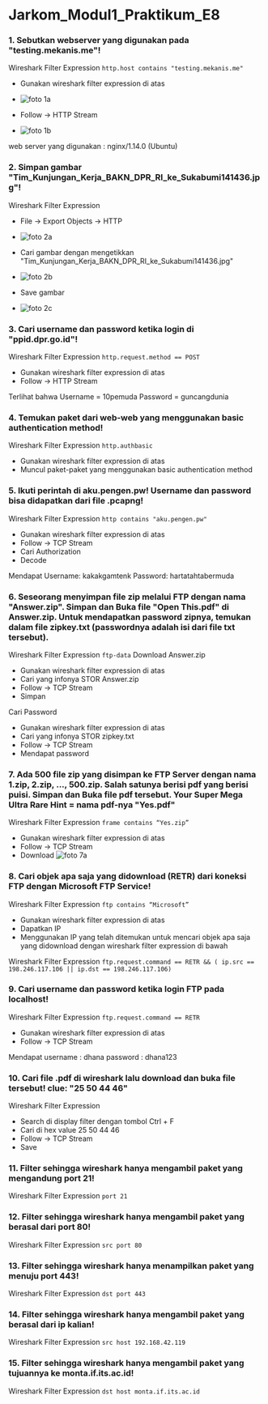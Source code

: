 # Jarkom_Modul1_Praktikum_E8

### 1. Sebutkan webserver yang digunakan pada "testing.mekanis.me"!
Wireshark Filter Expression
``` http.host contains "testing.mekanis.me" ```
- Gunakan wireshark filter expression di atas
- ![foto 1a](img/1a.png)

- Follow -> HTTP Stream
- ![foto 1b](img/1b.png)


web server yang digunakan : nginx/1.14.0 (Ubuntu)

### 2. Simpan gambar "Tim_Kunjungan_Kerja_BAKN_DPR_RI_ke_Sukabumi141436.jpg"!
Wireshark Filter Expression
- File -> Export Objects -> HTTP
- ![foto 2a](img/2a.png)


- Cari gambar dengan mengetikkan "Tim_Kunjungan_Kerja_BAKN_DPR_RI_ke_Sukabumi141436.jpg"
- ![foto 2b](img/2b.png)


- Save gambar
- ![foto 2c](img/2c.jpg)


### 3. Cari username dan password ketika login di "ppid.dpr.go.id"!
Wireshark Filter Expression
``` http.request.method == POST ```
- Gunakan wireshark filter expression di atas
- Follow -> HTTP Stream

Terlihat bahwa
Username = 10pemuda
Password = guncangdunia

### 4. Temukan paket dari web-web yang menggunakan basic authentication method!
Wireshark Filter Expression
``` http.authbasic ```
- Gunakan wireshark filter expression di atas
- Muncul paket-paket yang menggunakan basic authentication method

### 5. Ikuti perintah di aku.pengen.pw! Username dan password bisa didapatkan dari file .pcapng!
Wireshark Filter Expression
``` http contains "aku.pengen.pw" ```
- Gunakan wireshark filter expression di atas
- Follow -> TCP Stream
- Cari Authorization
- Decode

Mendapat
Username: kakakgamtenk
Password: hartatahtabermuda

### 6. Seseorang menyimpan file zip melalui FTP dengan nama "Answer.zip". Simpan dan Buka file "Open This.pdf" di Answer.zip. Untuk mendapatkan password zipnya, temukan dalam file zipkey.txt (passwordnya adalah isi dari file txt tersebut).
Wireshark Filter Expression
``` ftp-data ```
Download Answer.zip
- Gunakan wireshark filter expression di atas
- Cari yang infonya STOR Answer.zip
- Follow -> TCP Stream
- Simpan

Cari Password
- Gunakan wireshark filter expression di atas
- Cari yang infonya STOR zipkey.txt
- Follow -> TCP Stream
- Mendapat password

### 7. Ada 500 file zip yang disimpan ke FTP Server dengan nama 1.zip, 2.zip, ..., 500.zip. Salah satunya berisi pdf yang berisi puisi. Simpan dan Buka file pdf tersebut. Your Super Mega Ultra Rare Hint = nama pdf-nya "Yes.pdf"
Wireshark Filter Expression
``` frame contains “Yes.zip” ```
- Gunakan wireshark filter expression di atas
- Follow -> TCP Stream
- Download
![foto 7a](img/7a.jpg)

### 8. Cari objek apa saja yang didownload (RETR) dari koneksi FTP dengan Microsoft FTP Service!
Wireshark Filter Expression
``` ftp contains “Microsoft” ```
- Gunakan wireshark  filter expression di atas
- Dapatkan IP
- Menggunakan IP yang telah ditemukan untuk mencari objek apa saja yang didownload dengan wireshark filter expression di bawah

Wireshark Filter Expression
``` ftp.request.command == RETR && ( ip.src == 198.246.117.106 || ip.dst == 198.246.117.106) ```


### 9. Cari username dan password ketika login FTP pada localhost!
Wireshark Filter Expression
``` ftp.request.command == RETR ```
- Gunakan wireshark filter expression di atas
- Follow -> TCP Stream

Mendapat
username : dhana
password : dhana123

### 10. Cari file .pdf di wireshark lalu download dan buka file tersebut! clue: "25 50 44 46"
Wireshark Filter Expression
- Search di display filter dengan tombol Ctrl + F
- Cari di hex value 25 50 44 46
- Follow -> TCP Stream
- Save

### 11. Filter sehingga wireshark hanya mengambil paket yang mengandung port 21!
Wireshark Filter Expression
``` port 21 ```

### 12. Filter sehingga wireshark hanya mengambil paket yang berasal dari port 80!
Wireshark Filter Expression
``` src port 80 ```

### 13. Filter sehingga wireshark hanya menampilkan paket yang menuju port 443!
Wireshark Filter Expression
``` dst port 443 ```

### 14. Filter sehingga wireshark hanya mengambil paket yang berasal dari ip kalian!
Wireshark Filter Expression
``` src host 192.168.42.119 ```

### 15. Filter sehingga wireshark hanya mengambil paket yang tujuannya ke monta.if.its.ac.id!
Wireshark Filter Expression
``` dst host monta.if.its.ac.id ```

